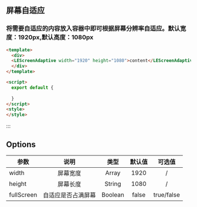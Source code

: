 ## 屏幕自适应

### 将需要自适应的内容放入容器中即可根据屏幕分辨率自适应。默认宽度：1920px,默认高度：1080px


```html
<template>
  <div>
  <LEScreenAdaptive width="1920" height="1080">content</LEScreenAdaptive>
  </div>
</template>

<script>
  export default {
  
  }
</script>
<style>
</style>
```
:::


## Options

| 参数            |      说明      |  类型  |        默认值         | 可选值 |
| --------------- | :------------: | :----: | :-------------------: | :---: |
| width |  屏幕宽度  | Array  | 1920 |  / |
| height       | 屏幕长度 | String |      1080     |  / |
| fullScreen       | 自适应是否占满屏幕 | Boolean |      false     |  true/false |
